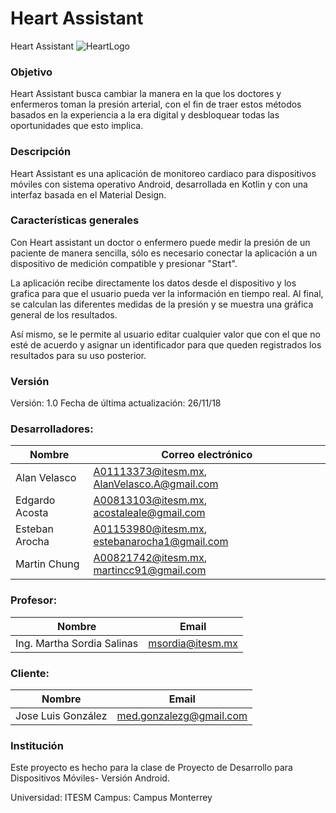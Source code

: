 # Heart Assistant
Heart Assistant
![HeartLogo](HALogo.png)
### Objetivo
Heart Assistant busca cambiar la manera en la que los doctores y enfermeros toman la presión arterial, con el fin de traer estos métodos basados en la experiencia a la era digital y desbloquear todas las oportunidades que esto implica.

### Descripción
Heart Assistant es una aplicación de monitoreo cardiaco para dispositivos móviles con sistema operativo Android, desarrollada en Kotlin y con una interfaz basada en el Material Design.

### Características generales
Con Heart assistant un doctor o enfermero puede medir la presión de un paciente de manera sencilla, sólo es necesario conectar la aplicación a un dispositivo de medición compatible y presionar "Start".

La aplicación recibe directamente los datos desde el dispositivo y los grafica para que el usuario pueda ver la información en tiempo real. Al final, se calculan las diferentes medidas de la presión y se muestra una gráfica general de los resultados.

Así mismo, se le permite al usuario editar cualquier valor que con el que no esté de acuerdo y asignar un identificador para que queden registrados los resultados para su uso posterior.

### Versión
Versión: 1.0
Fecha de última actualización: 26/11/18

### Desarrolladores:

| Nombre  | Correo electrónico |
| ------------- | ------------- |
| Alan Velasco | A01113373@itesm.mx, AlanVelasco.A@gmail.com  |
| Edgardo Acosta  | A00813103@itesm.mx, acostaleale@gmail.com  |
| Esteban Arocha  | A01153980@itesm.mx, estebanarocha1@gmail.com  |
| Martin Chung  | A00821742@itesm.mx, martincc91@gmail.com  |

### Profesor:

| Nombre  | Email |
| ------------- | ------------- |
| Ing. Martha Sordia Salinas | msordia@itesm.mx |

### Cliente:

| Nombre  | Email |
| ------------- | ------------- |
| Jose Luis González  | med.gonzalezg@gmail.com |

### Institución

Este proyecto es hecho para la clase de Proyecto de Desarrollo para Dispositivos Móviles- Versión Android.

Universidad: ITESM
Campus: Campus Monterrey


